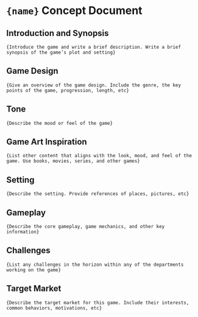 # `{name}` Concept Document
## Introduction and Synopsis
`{Introduce the game and write a brief description. Write a brief synopsis of the game’s plot and setting}`
## Game Design
`{Give an overview of the game design. Include the genre, the key points of the game, progression, length, etc}`
## Tone
`{Describe the mood or feel of the game}`
## Game Art Inspiration
`{List other content that aligns with the look, mood, and feel of the game. Use books, movies, series, and other games}`
## Setting
`{Describe the setting. Provide references of places, pictures, etc}`
## Gameplay
`{Describe the core gameplay, game mechanics, and other key information}`
##  Challenges
`{List any challenges in the horizon within any of the departments working on the game}`
## Target Market
`{Describe the target market for this game. Include their interests, common behaviors, motivations, etc}`